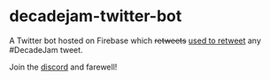 # decadejam-twitter-bot

A Twitter bot hosted on Firebase which <del>retweets</del> <ins>used to retweet</ins> any #DecadeJam tweet.

Join the [discord](https://discord.gg/5GZk6Rz) and farewell!
